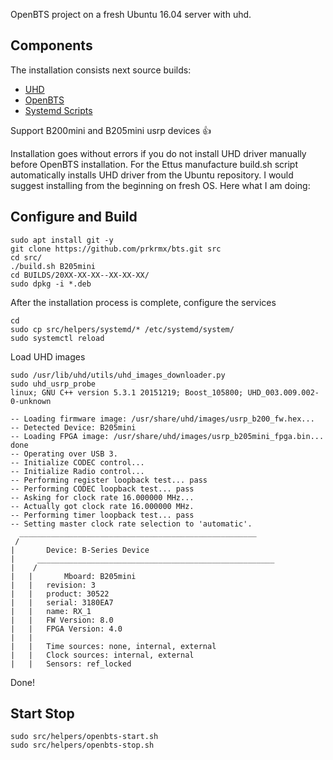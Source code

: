 OpenBTS project on a fresh Ubuntu 16.04 server with uhd.

## Components
The installation consists next source builds:
- [UHD](http://uhd.ettus.com)
- [OpenBTS](https://github.com/RangeNetworks/dev)
- [Systemd Scripts](https://github.com/nadiia-kotelnikova/openbts_systemd_scripts)

Support B200mini and B205mini usrp devices :+1: 

Installation goes without errors if you do not install UHD driver manually before OpenBTS installation. For the Ettus manufacture build.sh script automatically installs UHD driver from the Ubuntu repository. I would suggest installing from the beginning on fresh OS. Here what I am doing:
## Configure and Build
```
sudo apt install git -y
git clone https://github.com/prkrmx/bts.git src
cd src/
./build.sh B205mini
cd BUILDS/20XX-XX-XX--XX-XX-XX/
sudo dpkg -i *.deb
```
After the installation process is complete, configure the services
```
cd 
sudo cp src/helpers/systemd/* /etc/systemd/system/
sudo systemctl reload
```
Load UHD images
```
sudo /usr/lib/uhd/utils/uhd_images_downloader.py
sudo uhd_usrp_probe
linux; GNU C++ version 5.3.1 20151219; Boost_105800; UHD_003.009.002-0-unknown

-- Loading firmware image: /usr/share/uhd/images/usrp_b200_fw.hex...
-- Detected Device: B205mini
-- Loading FPGA image: /usr/share/uhd/images/usrp_b205mini_fpga.bin... done
-- Operating over USB 3.
-- Initialize CODEC control...
-- Initialize Radio control...
-- Performing register loopback test... pass
-- Performing CODEC loopback test... pass
-- Asking for clock rate 16.000000 MHz...
-- Actually got clock rate 16.000000 MHz.
-- Performing timer loopback test... pass
-- Setting master clock rate selection to 'automatic'.
  _____________________________________________________
 /
|       Device: B-Series Device
|     _____________________________________________________
|    /
|   |       Mboard: B205mini
|   |   revision: 3
|   |   product: 30522
|   |   serial: 3180EA7
|   |   name: RX_1
|   |   FW Version: 8.0
|   |   FPGA Version: 4.0
|   |
|   |   Time sources: none, internal, external
|   |   Clock sources: internal, external
|   |   Sensors: ref_locked

```
Done!
## Start Stop
```
sudo src/helpers/openbts-start.sh
sudo src/helpers/openbts-stop.sh
```

